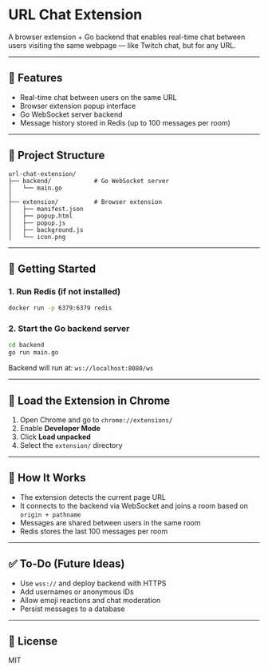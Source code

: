 # URL Chat Extension

A browser extension + Go backend that enables real-time chat between users visiting the same webpage — like Twitch chat, but for any URL.

---

## 🧩 Features

- Real-time chat between users on the same URL
- Browser extension popup interface
- Go WebSocket server backend
- Message history stored in Redis (up to 100 messages per room)

---

## 📁 Project Structure

```
url-chat-extension/
├── backend/            # Go WebSocket server
│   └── main.go
│
├── extension/          # Browser extension
│   ├── manifest.json
│   ├── popup.html
│   ├── popup.js
│   ├── background.js
│   └── icon.png
```

---

## 🚀 Getting Started

### 1. Run Redis (if not installed)

```bash
docker run -p 6379:6379 redis
```

### 2. Start the Go backend server

```bash
cd backend
go run main.go
```

Backend will run at: `ws://localhost:8080/ws`

---

## 🧪 Load the Extension in Chrome

1. Open Chrome and go to `chrome://extensions/`
2. Enable **Developer Mode**
3. Click **Load unpacked**
4. Select the `extension/` directory

---

## 💬 How It Works

- The extension detects the current page URL
- It connects to the backend via WebSocket and joins a room based on `origin + pathname`
- Messages are shared between users in the same room
- Redis stores the last 100 messages per room

---

## ✅ To-Do (Future Ideas)

- Use `wss://` and deploy backend with HTTPS
- Add usernames or anonymous IDs
- Allow emoji reactions and chat moderation
- Persist messages to a database

---

## 📄 License

MIT
